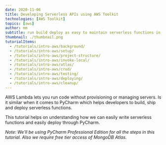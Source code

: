```yaml
---
date: 2020-11-06
title: Developing Serverless APIs using AWS Toolkit
technologies: [AWS Toolkit]
topics: [aws]
author: mm
subtitle: run build deploy as easy to maintain serverless functions in PyCharm
thumbnail: ./thumbnail.png
tutorialItems:
  - /tutorials/intro-aws/background/
  - /tutorials/intro-aws/setup/
  - /tutorials/intro-aws/project-structure/
  - /tutorials/intro-aws/invoke-local/
  - /tutorials/intro-aws/atlas/
  - /tutorials/intro-aws/crud/
  - /tutorials/intro-aws/testing/
  - /tutorials/intro-aws/deploying/
  - /tutorials/intro-aws/cleanup/
---
```


AWS Lambda lets you run code without provisioning or managing servers.
 Is it similar when it comes to PyCharm which helps developers to build, ship and 
 deploy serverless functions.

This  tutorial helps on understanding how we can easily
 write serverless functions and easily deploy through PyCharm.


*Note: We'll be using PyCharm Professional Edition for all the steps in this tutorial. 
Also we require free tier access of MongoDB Atlas.*

